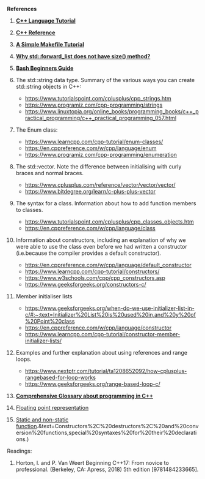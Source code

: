 **References**

1) [**C++ Language Tutorial**](https://cplusplus.com/doc/)

2) [**C++ Reference**](https://en.cppreference.com/w/)

3) [**A Simple Makefile Tutorial**](https://www.cs.colby.edu/maxwell/courses/tutorials/maketutor/)

4) [**Why std::forward_list does not have size() method?**](https://www.open-std.org/jtc1/sc22/wg21/docs/papers/2008/n2543.htm)

5) [**Bash Beginners Guide**](https://tldp.org/LDP/Bash-Beginners-Guide/html/index.html)

6) The std::string data type. Summary of the various ways you can create std::string objects in C++:
    - https://www.tutorialspoint.com/cplusplus/cpp_strings.htm
    - https://www.programiz.com/cpp-programming/strings
    - https://www.linuxtopia.org/online_books/programming_books/c++_practical_programming/c++_practical_programming_057.html

7) The Enum class:
    - https://www.learncpp.com/cpp-tutorial/enum-classes/
    - https://en.cppreference.com/w/cpp/language/enum
    - https://www.programiz.com/cpp-programming/enumeration

8) The std::vector. Note the difference between initialising with curly braces and normal braces.
    - https://www.cplusplus.com/reference/vector/vector/vector/
    - https://www.bitdegree.org/learn/c-plus-plus-vector

9) The syntax for a class. Information about how to add function members to classes. 
    - https://www.tutorialspoint.com/cplusplus/cpp_classes_objects.htm
    - https://en.cppreference.com/w/cpp/language/class

10) Information about constructors, including an explanation of why we were able to use the class even before we had written a constructor (i.e.because the compiler provides a default constructor). 
    - https://en.cppreference.com/w/cpp/language/default_constructor
    - https://www.learncpp.com/cpp-tutorial/constructors/
    - https://www.w3schools.com/cpp/cpp_constructors.asp
    - https://www.geeksforgeeks.org/constructors-c/

11) Member initialiser lists
    - https://www.geeksforgeeks.org/when-do-we-use-initializer-list-in-c/#:~:text=Initializer%20List%20is%20used%20in,and%20y%20of%20Point%20class
    - https://en.cppreference.com/w/cpp/language/constructor
    - https://www.learncpp.com/cpp-tutorial/constructor-member-initializer-lists/

12) Examples and further explanation about using references and range loops.
    - https://www.nextptr.com/tutorial/ta1208652092/how-cplusplus-rangebased-for-loop-works
    - https://www.geeksforgeeks.org/range-based-loop-c/

13) [**Comprehensive Glossary about programming in C++**](https://www.stroustrup.com/glossary.html)

14) [Floating point representation](https://en.cppreference.com/w/cpp/language/floating_literal)

15) [Static and non-static function](https://en.cppreference.com/w/cpp/language/member_functions#:~:text=A%20non%2Dstatic%20member%20function,the%20effect%20of%20those%20keywords).&text=Constructors%2C%20destructors%2C%20and%20conversion%20functions,special%20syntaxes%20for%20their%20declarations.)

Readings:

1) Horton, I. and P. Van Weert Beginning C++17: From novice to professional. (Berkeley, CA: Apress, 2018) 5th edition [9781484233665].
